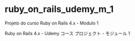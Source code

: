 # ruby_on_rails_udemy_m_1
Projeto do curso Ruby on Rails 4.x - Modulo 1  

Ruby on Rails 4.x - Udemy コース プロジェクト - モジュール 1
